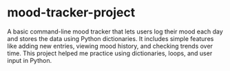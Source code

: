 # mood-tracker-project
A basic command-line mood tracker that lets users log their mood each day and stores the data using Python dictionaries. It includes simple features like adding new entries, viewing mood history, and checking trends over time. This project helped me practice using dictionaries, loops, and user input in Python.
